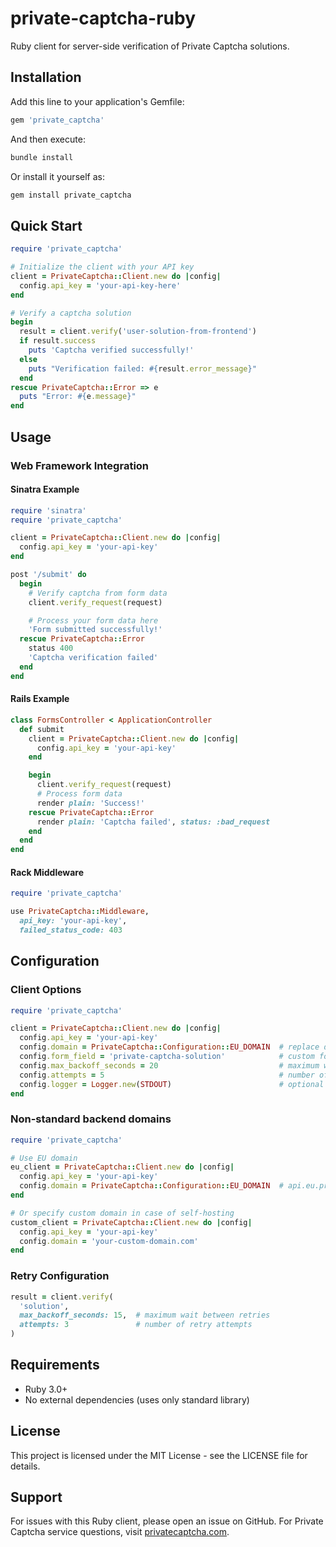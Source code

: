 # private-captcha-ruby

Ruby client for server-side verification of Private Captcha solutions.

## Installation

Add this line to your application's Gemfile:

```ruby
gem 'private_captcha'
```

And then execute:

```bash
bundle install
```

Or install it yourself as:

```bash
gem install private_captcha
```

## Quick Start

```ruby
require 'private_captcha'

# Initialize the client with your API key
client = PrivateCaptcha::Client.new do |config|
  config.api_key = 'your-api-key-here'
end

# Verify a captcha solution
begin
  result = client.verify('user-solution-from-frontend')
  if result.success
    puts 'Captcha verified successfully!'
  else
    puts "Verification failed: #{result.error_message}"
  end
rescue PrivateCaptcha::Error => e
  puts "Error: #{e.message}"
end
```

## Usage

### Web Framework Integration

#### Sinatra Example

```ruby
require 'sinatra'
require 'private_captcha'

client = PrivateCaptcha::Client.new do |config|
  config.api_key = 'your-api-key'
end

post '/submit' do
  begin
    # Verify captcha from form data
    client.verify_request(request)

    # Process your form data here
    'Form submitted successfully!'
  rescue PrivateCaptcha::Error
    status 400
    'Captcha verification failed'
  end
end
```

#### Rails Example

```ruby
class FormsController < ApplicationController
  def submit
    client = PrivateCaptcha::Client.new do |config|
      config.api_key = 'your-api-key'
    end

    begin
      client.verify_request(request)
      # Process form data
      render plain: 'Success!'
    rescue PrivateCaptcha::Error
      render plain: 'Captcha failed', status: :bad_request
    end
  end
end
```

#### Rack Middleware

```ruby
require 'private_captcha'

use PrivateCaptcha::Middleware,
  api_key: 'your-api-key',
  failed_status_code: 403
```

## Configuration

### Client Options

```ruby
require 'private_captcha'

client = PrivateCaptcha::Client.new do |config|
  config.api_key = 'your-api-key'
  config.domain = PrivateCaptcha::Configuration::EU_DOMAIN  # replace domain for self-hosting or EU isolation
  config.form_field = 'private-captcha-solution'            # custom form field name
  config.max_backoff_seconds = 20                           # maximum wait between retries
  config.attempts = 5                                       # number of retry attempts
  config.logger = Logger.new(STDOUT)                        # optional logger
end
```

### Non-standard backend domains

```ruby
require 'private_captcha'

# Use EU domain
eu_client = PrivateCaptcha::Client.new do |config|
  config.api_key = 'your-api-key'
  config.domain = PrivateCaptcha::Configuration::EU_DOMAIN  # api.eu.privatecaptcha.com
end

# Or specify custom domain in case of self-hosting
custom_client = PrivateCaptcha::Client.new do |config|
  config.api_key = 'your-api-key'
  config.domain = 'your-custom-domain.com'
end
```

### Retry Configuration

```ruby
result = client.verify(
  'solution',
  max_backoff_seconds: 15,  # maximum wait between retries
  attempts: 3               # number of retry attempts
)
```

## Requirements

- Ruby 3.0+
- No external dependencies (uses only standard library)

## License

This project is licensed under the MIT License - see the LICENSE file for details.

## Support

For issues with this Ruby client, please open an issue on GitHub.
For Private Captcha service questions, visit [privatecaptcha.com](https://privatecaptcha.com).
